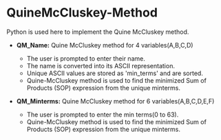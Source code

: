 # QuineMcCluskey-Method

Python is used here to implement the Quine McCluskey method.

+ **QM_Name:** Quine McCluskey method for 4 variables(A,B,C,D)
  - The user is prompted to enter their name.
  - The name is converted into its ASCII representation.
  - Unique ASCII values are stored as 'min_terms' and are sorted.
  - Quine-McCluskey method is used to find the minimized Sum of Products (SOP) expression from the unique minterms.

+ **QM_Minterms:** Quine McCluskey method for 6 variables(A,B,C,D,E,F)
  - The user is prompted to enter the min terms(0 to 63).
  - Quine-McCluskey method is used to find the minimized Sum of Products (SOP) expression from the unique minterms.

